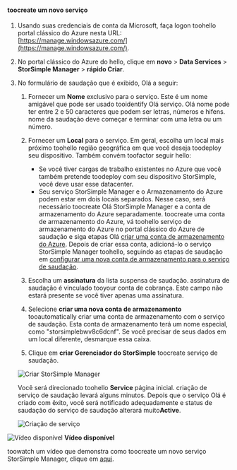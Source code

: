 <!--author=alkohli last changed:01/14/2016-->


#### <a name="toocreate-a-new-service"></a>toocreate um novo serviço
1. Usando suas credenciais de conta da Microsoft, faça logon toohello portal clássico do Azure nesta URL: [https://manage.windowsazure.com/](https://manage.windowsazure.com/).
2. No portal clássico do Azure do hello, clique em **novo** > **Data Services** > **StorSimple Manager** > **rápido Criar**.
3. No formulário de saudação que é exibido, Olá a seguir:
   
   1. Fornecer um **Nome** exclusivo para o serviço. Este é um nome amigável que pode ser usado tooidentify Olá serviço. Olá nome pode ter entre 2 e 50 caracteres que podem ser letras, números e hifens. nome da saudação deve começar e terminar com uma letra ou um número.
   2. Fornecer um **Local** para o serviço. Em geral, escolha um local mais próximo toohello região geográfica em que você deseja toodeploy seu dispositivo. Também convém toofactor seguir hello: 
      
      * Se você tiver cargas de trabalho existentes no Azure que você também pretende toodeploy com seu dispositivo StorSimple, você deve usar esse datacenter.
      * Seu serviço StorSimple Manager e o Armazenamento do Azure podem estar em dois locais separados. Nesse caso, será necessário toocreate Olá StorSimple Manager e a conta de armazenamento do Azure separadamente. toocreate uma conta de armazenamento do Azure, vá toohello serviço de armazenamento do Azure no portal clássico do Azure de saudação e siga etapas Olá [criar uma conta de armazenamento do Azure](../articles/storage/common/storage-create-storage-account.md#create-a-storage-account). Depois de criar essa conta, adicioná-lo o serviço StorSimple Manager toohello, seguindo as etapas de saudação em [configurar uma nova conta de armazenamento para o serviço de saudação](../articles/storsimple/storsimple-deployment-walkthrough.md#configure-a-new-storage-account-for-the-service).
   3. Escolha um **assinatura** da lista suspensa de saudação. assinatura de saudação é vinculado tooyour conta de cobrança. Este campo não estará presente se você tiver apenas uma assinatura.
   4. Selecione **criar uma nova conta de armazenamento** tooautomatically criar uma conta de armazenamento com o serviço de saudação. Esta conta de armazenamento terá um nome especial, como "storsimplebwv8c6dcnf". Se você precisar de seus dados em um local diferente, desmarque essa caixa. 
   5. Clique em **criar Gerenciador do StorSimple** toocreate serviço de saudação.
   
   ![Criar StorSimple Manager](./media/storsimple-create-new-service/HCS_CreateAService-include.png)
   
   Você será direcionado toohello **Service** página inicial. criação de serviço de saudação levará alguns minutos. Depois que o serviço Olá é criado com êxito, você será notificado adequadamente e status de saudação do serviço de saudação alterará muito**Active**.
   
   ![Criação de serviço](./media/storsimple-create-new-service/HCS_StorSimpleManagerServicePage-include.png)

![Vídeo disponível](./media/storsimple-create-new-service/Video_icon.png) **Vídeo disponível**

toowatch um vídeo que demonstra como toocreate um novo serviço StorSimple Manager, clique em [aqui](https://azure.microsoft.com/documentation/videos/create-a-storsimple-manager-service/).

